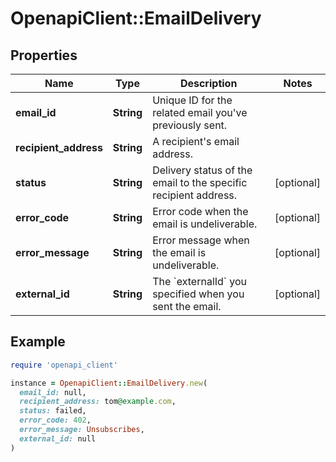 # OpenapiClient::EmailDelivery

## Properties

| Name | Type | Description | Notes |
| ---- | ---- | ----------- | ----- |
| **email_id** | **String** | Unique ID for the related email you&#39;ve previously sent. |  |
| **recipient_address** | **String** | A recipient&#39;s email address. |  |
| **status** | **String** | Delivery status of the email to the specific recipient address. | [optional] |
| **error_code** | **String** | Error code when the email is undeliverable. | [optional] |
| **error_message** | **String** | Error message when the email is undeliverable. | [optional] |
| **external_id** | **String** | The &#x60;externalId&#x60; you specified when you sent the email. | [optional] |

## Example

```ruby
require 'openapi_client'

instance = OpenapiClient::EmailDelivery.new(
  email_id: null,
  recipient_address: tom@example.com,
  status: failed,
  error_code: 402,
  error_message: Unsubscribes,
  external_id: null
)
```

